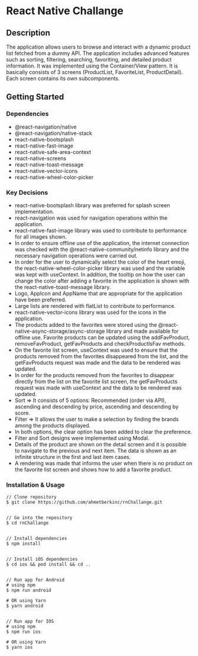 # React Native Challange

## Description

The application allows users to browse and interact with a dynamic product list fetched from a dummy API. The application includes advanced features such as sorting, filtering, searching, favoriting, and detailed product information.
It was implemented using the Container/View pattern. It is basically consists of 3 screens (ProductList, FavoriteList, ProductDetail). Each screen contains its own subcomponents.

## Getting Started

### Dependencies

* @react-navigation/native
* @react-navigation/native-stack
* react-native-bootsplash
* react-native-fast-image
* react-native-safe-area-context
* react-native-screens
* react-native-toast-message
* react-native-vector-icons
* react-native-wheel-color-picker

### Key Decisions
* react-native-bootsplash library was preferred for splash screen implementation.
* react-navigation was used for navigation operations within the application.
* react-native-fast-image library was used to contribute to performance for all images shown.
* In order to ensure offline use of the application, the internet connection was checked with the @react-native-community/netinfo library and the necessary navigation operations were carried out.
* In order for the user to dynamically select the color of the heart emoji, the react-native-wheel-color-picker library was used and the variable was kept with useContext. In addition, the tooltip on how the user can change the color after adding a favorite in the application is shown with the react-native-toast-message library.
* Logo, AppIcon and AppName that are appropriate for the application have been preferred.
* Large lists are rendered with flatList to contribute to performance.
* react-native-vector-icons library was used for the icons in the application.
* The products added to the favorites were stored using the @react-native-async-storage/async-storage library and made available for offline use. Favorite products can be updated using the addFavProduct, removeFavProduct, getFavProducts and checkProductIsFav methods.
* On the favorite list screen, useContext was used to ensure that the products removed from the favorites disappeared from the list, and the getFavProducts request was made and the data to be rendered was updated.
* In order for the products removed from the favorites to disappear directly from the list on the favorite list screen, the getFavProducts request was made with useContext and the data to be rendered was updated.
* Sort => It consists of 5 options: Recommended (order via API), ascending and descending by price, ascending and descending by score.
* Filter => It allows the user to make a selection by finding the brands among the products displayed.
* In both options, the clear option has been added to clear the preference.
* Filter and Sort designs were implemented using Modal.
* Details of the product are shown on the detail screen and it is possible to navigate to the previous and next item. The data is shown as an infinite structure in the first and last item cases.
* A rendering was made that informs the user when there is no product on the favorite list screen and shows how to add a favorite product.


### Installation & Usage

```
// Clone repository
$ git clone https://github.com/ahmetberkinc/rnChallange.git


// Go into the repository
$ cd rnChallange


// Install dependencies
$ npm install


// Install iOS dependencies
$ cd ios && pod install && cd ..


// Run app for Android
# using npm
$ npm run android

# OR using Yarn
$ yarn android


// Run app for IOS
# using npm
$ npm run ios

# OR using Yarn
$ yarn ios


```
